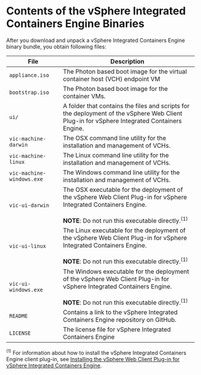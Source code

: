 # Contents of the vSphere Integrated Containers Engine Binaries 

After you download and unpack a vSphere Integrated Containers Engine binary bundle, you obtain following files:

| **File** | **Description** |
| --- | --- |
|`appliance.iso` | The Photon based boot image for the virtual container host (VCH) endpoint VM|
|`bootstrap.iso` | The Photon based boot image for the container VMs.|
|`ui/` | A folder that contains the files and scripts for the deployment of the vSphere Web Client Plug-in for vSphere Integrated Containers Engine.| 
|`vic-machine-darwin` | The OSX command line utility for the installation and management of VCHs.| 
|`vic-machine-linux` | The Linux command line utility for the installation and management of VCHs.| 
|`vic-machine-windows.exe` | The Windows command line utility for the installation and management of VCHs.| 
|`vic-ui-darwin` | The OSX executable for the deployment of the vSphere Web Client Plug-in for vSphere Integrated Containers Engine. <br><br> **NOTE**: Do not run this executable directly.<sup>(1)</sup>| 
|`vic-ui-linux` | The Linux executable for the deployment of the vSphere Web Client Plug-in for vSphere Integrated Containers Engine.  <br><br> **NOTE**: Do not run this executable directly.<sup>(1)</sup>| 
|`vic-ui-windows.exe` | The Windows executable for the deployment of the vSphere Web Client Plug-in for vSphere Integrated Containers Engine.  <br><br> **NOTE**: Do not run this executable directly.<sup>(1)</sup>| 
|`README`|Contains a link to the vSphere Integrated Containers Engine repository on GitHub.|
|`LICENSE`|The license file for vSphere Integrated Containers Engine|

<sup>(1)</sup> For information about how to install the vSphere Integrated Containers Engine client plug-in, see [Installing the vSphere Web Client Plug-in for vSphere Integrated Containers Engine](install_vic_plugin.md).